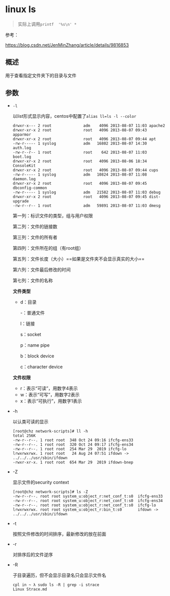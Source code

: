 # linux ls

> 实际上调用`printf  '%s\n' *`

参考：

https://blog.csdn.net/JenMinZhang/article/details/9816853

## 概述

用于查看指定文件夹下的目录与文件

## 参数

- `-l`

  以list形式显示内容，centos中配置了`alias ll=ls -l --color`

  ```
  drwxr-x--- 2 root              adm    4096 2013-08-07 11:03 apache2
  drwxr-xr-x 2 root              root   4096 2013-08-07 09:43 apparmor
  drwxr-xr-x 2 root              root   4096 2013-08-07 09:44 apt
  -rw-r----- 1 syslog            adm   16802 2013-08-07 14:30 auth.log
  -rw-r--r-- 1 root              root    642 2013-08-07 11:03 boot.log
  drwxr-xr-x 2 root              root   4096 2013-08-06 18:34 ConsoleKit
  drwxr-xr-x 2 root              root   4096 2013-08-07 09:44 cups
  -rw-r----- 1 syslog            adm   10824 2013-08-07 11:08 daemon.log
  drwxr-xr-x 2 root              root   4096 2013-08-07 09:45 dbconfig-common
  -rw-r----- 1 syslog            adm   21582 2013-08-07 11:03 debug
  drwxr-xr-x 2 root              root   4096 2013-08-07 09:45 dist-upgrade
  -rw-r--r-- 1 root              adm   59891 2013-08-07 11:03 dmesg
  ```

  第一列：标识文件的类型，组与用户权限

  第二列：文件的链接数

  第三列：文件的所有者

  第四列：文件所在的组（有root组）

  第五列：文件长度（大小）==如果是文件夹不会显示真实的大小==

  第六列：文件最后修改的时间

  第七列：文件的名称

  **文件类型**

  - d：目录

    -：普通文件

    l：链接

    s：socket

    p：name pipe

    b：block device

    c：character device

  **文件权限**

  - r：表示“可读”，用数字4表示
  - w：表示“可写”，用数字2表示
  - x：表示“可执行”，用数字1表示

- -h

  以认类可读的显示

  ```
  [root@chz network-scripts]# ll -h
  total 256K
  -rw-r--r--. 1 root root  348 Oct 24 09:16 ifcfg-ens33
  -rw-r--r--. 1 root root  320 Oct 24 09:17 ifcfg-ens34
  -rw-r--r--. 1 root root  254 Mar 29  2019 ifcfg-lo
  lrwxrwxrwx. 1 root root   24 Aug 24 07:51 ifdown -> ../../../usr/sbin/ifdown
  -rwxr-xr-x. 1 root root  654 Mar 29  2019 ifdown-bnep
  ```

- -Z

  显示文件的security context

  ```
  [root@chz network-scripts]# ls -Z
  -rw-r--r--. root root system_u:object_r:net_conf_t:s0  ifcfg-ens33
  -rw-r--r--. root root system_u:object_r:net_conf_t:s0  ifcfg-ens34
  -rw-r--r--. root root system_u:object_r:net_conf_t:s0  ifcfg-lo
  lrwxrwxrwx. root root system_u:object_r:bin_t:s0       ifdown -> ../../../usr/sbin/ifdown
  ```

- -t

  按照文件修改的时间排序，最新修改的放在前面

- -r

  对排序后的文件逆序

- -R

  子目录遍历，但不会显示目录名只会显示文件名

  ```
  cpl in ~ λ sudo ls -R | grep -i strace
  Linux Strace.md
  ```

  


